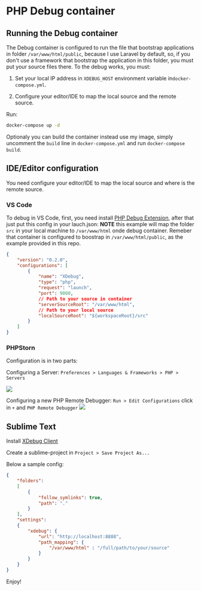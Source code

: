 
# PHP Debug container
## Running the Debug container

The Debug container is configured to run the file that bootstrap applications in folder `/var/www/html/public`, because I use Laravel by default, so, if you don't use a framework that bootstrap the application in this folder, you must put your source files there.
To the debug works, you must:

1) Set your local IP address in `XDEBUG_HOST` environment variable in`docker-compose.yml`.

2) Configure your editor/IDE to map the local source and the remote source.

Run:
```bash
docker-compose up -d
```

Optionaly you can build the container instead use my image, simply uncomment the `build` line in `docker-compose.yml` and run `docker-compose build`.

## IDE/Editor configuration

You need configure your editor/IDE to map the local source and where is the remote source.

### VS Code
To debug in VS Code, first, you need install [PHP Debug Extension](https://marketplace.visualstudio.com/items?itemName=felixfbecker.php-debug), after that just put this config in your lauch.json:
**NOTE** this example will map the folder `src` in your local machine to `/var/www/html` onde debug container. Remeber that container is configured to boostrap in `/var/www/html/public`, as the example provided in this repo.
```json
{
    "version": "0.2.0",
    "configurations": [
        {
            "name": "XDebug",
            "type": "php",
            "request": "launch",
            "port": 9000,
            // Path to your source in container
            "serverSourceRoot": "/var/www/html",
            // Path to your local source
            "localSourceRoot": "${workspaceRoot}/src"
        }
    ]
}
```

### PHPStorn
Configuration is in two parts:

Configuring a Server: `Preferences > Languages & Frameworks > PHP > Servers`

![](http://imagizer.imageshack.us/v2/1024x768q90/924/1ftWIS.png)



Configuring a new PHP Remote Debugger: `Run > Edit Configurations` click in `+` and `PHP Remote Debugger`
![](http://imagizer.imageshack.us/v2/1024x768q90/922/bnd7fq.png)


## Sublime Text

Install [XDebug Client](https://github.com/martomo/SublimeTextXdebug)

Create a sublime-project in `Project > Save Project As...`

Below a sample config:

```json
{
	"folders":
	[
		{
			"follow_symlinks": true,
			"path": "."
		}
	],
	"settings":
    {
        "xdebug": {
        	"url": "http://localhost:8888",
            "path_mapping": {
                "/var/www/html" : "/full/path/to/your/source"
            }
        }
    }
}
```




Enjoy!
